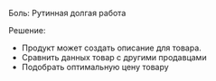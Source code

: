 
Боль: Рутинная долгая работа

Решение: 
- Продукт может создать описание для товара.
- Сравнить данных товар с другими продавцами
- Подобрать оптимальную цену товару